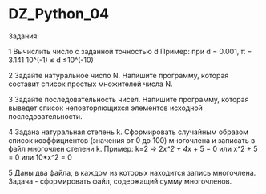 # DZ_Python_04

Задания: 

1 Вычислить число c заданной точностью d
Пример:
при d = 0.001, π = 3.141 10^(-1) ≤ d ≤10^(-10)

2 Задайте натуральное число N. Напишите программу, которая составит список простых множителей числа N.

3 Задайте последовательность чисел. Напишите программу, которая выведет список неповторяющихся элементов исходной последовательности.

4 Задана натуральная степень k. Сформировать случайным образом список коэффициентов (значения от 0 до 100) многочлена и записать в файл многочлен степени k.
Пример:
k=2 => 2*x^2 + 4*x + 5 = 0 или x^2 + 5 = 0 или 10*x^2 = 0

5 Даны два файла, в каждом из которых находится запись многочлена. Задача - сформировать файл, содержащий сумму многочленов.
